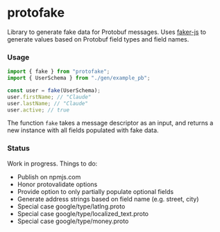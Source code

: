 # protofake

Library to generate fake data for Protobuf messages. Uses [faker-js](https://fakerjs.dev/) to generate values based on
Protobuf field types and field names.

### Usage

```typescript
import { fake } from "protofake";
import { UserSchema } from "./gen/example_pb";

const user = fake(UserSchema);
user.firstName; // "Claude"
user.lastName; // "Claude"
user.active; // true
```

The function `fake` takes a message descriptor as an input, and returns a new instance with all fields populated with
fake data.

### Status

Work in progress. Things to do:

- Publish on npmjs.com
- Honor protovalidate options
- Provide option to only partially populate optional fields
- Generate address strings based on field name (e.g. street, city)
- Special case google/type/latlng.proto
- Special case google/type/localized_text.proto
- Special case google/type/money.proto
